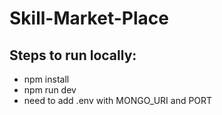 # Skill-Market-Place

## Steps to run locally:
- npm install 
- npm run dev 
- need to add .env with MONGO_URI and PORT

